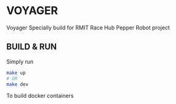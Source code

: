 # VOYAGER
Voyager Specially build for RMIT Race Hub Pepper Robot project

## BUILD & RUN
Simply run 
```sh
make up
# OR
make dev
```
To build docker containers